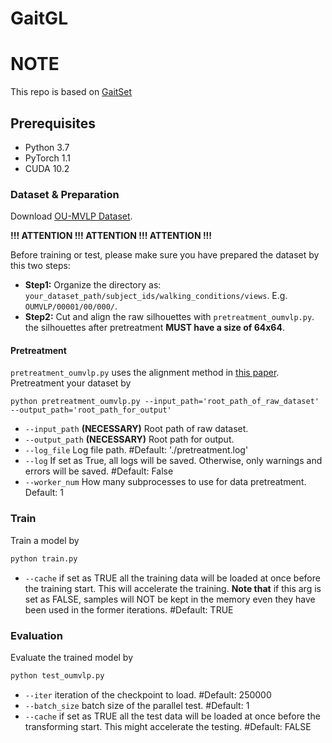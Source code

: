 # GaitGL


# NOTE
This repo is based on [GaitSet](https://github.com/AbnerHqC/GaitSet)


## Prerequisites

- Python 3.7
- PyTorch 1.1
- CUDA 10.2

### Dataset & Preparation
Download [OU-MVLP Dataset](http://www.am.sanken.osaka-u.ac.jp/BiometricDB/GaitMVLP.html).

**!!! ATTENTION !!! ATTENTION !!! ATTENTION !!!**

Before training or test, please make sure you have prepared the dataset
by this two steps:
- **Step1:** Organize the directory as: 
`your_dataset_path/subject_ids/walking_conditions/views`.
E.g. `OUMVLP/00001/00/000/`.
- **Step2:** Cut and align the raw silhouettes with `pretreatment_oumvlp.py`.
the silhouettes after pretreatment **MUST have a size of 64x64**.

#### Pretreatment
`pretreatment_oumvlp.py` uses the alignment method in
[this paper](https://ipsjcva.springeropen.com/articles/10.1186/s41074-018-0039-6).
Pretreatment your dataset by
```
python pretreatment_oumvlp.py --input_path='root_path_of_raw_dataset' --output_path='root_path_for_output'
```
- `--input_path` **(NECESSARY)** Root path of raw dataset.
- `--output_path` **(NECESSARY)** Root path for output.
- `--log_file` Log file path. #Default: './pretreatment.log'
- `--log` If set as True, all logs will be saved. 
Otherwise, only warnings and errors will be saved. #Default: False
- `--worker_num` How many subprocesses to use for data pretreatment. Default: 1

### Train
Train a model by
```bash
python train.py
```
- `--cache` if set as TRUE all the training data will be loaded at once before the training start.
This will accelerate the training.
**Note that** if this arg is set as FALSE, samples will NOT be kept in the memory
even they have been used in the former iterations. #Default: TRUE

### Evaluation
Evaluate the trained model by
```bash
python test_oumvlp.py
```
- `--iter` iteration of the checkpoint to load. #Default: 250000
- `--batch_size` batch size of the parallel test. #Default: 1
- `--cache` if set as TRUE all the test data will be loaded at once before the transforming start.
This might accelerate the testing. #Default: FALSE
